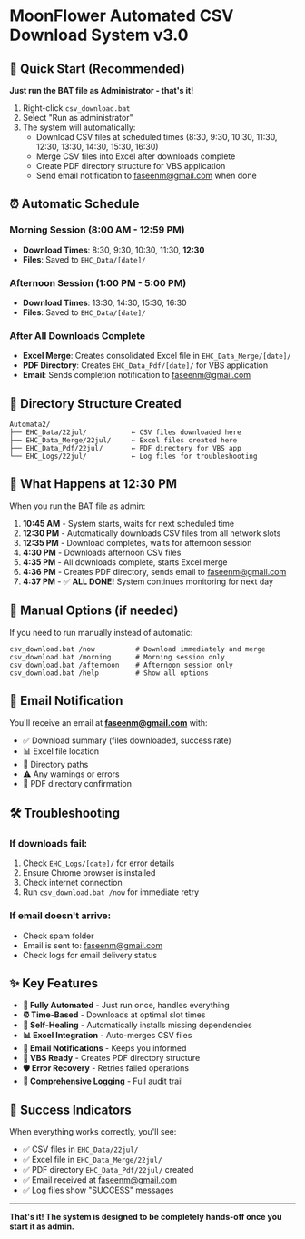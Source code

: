 # MoonFlower Automated CSV Download System v3.0

## 🚀 Quick Start (Recommended)

**Just run the BAT file as Administrator - that's it!**

1. Right-click `csv_download.bat`
2. Select "Run as administrator"
3. The system will automatically:
   - Download CSV files at scheduled times (8:30, 9:30, 10:30, 11:30, 12:30, 13:30, 14:30, 15:30, 16:30)
   - Merge CSV files into Excel after downloads complete
   - Create PDF directory structure for VBS application
   - Send email notification to faseenm@gmail.com when done

## ⏰ Automatic Schedule

### Morning Session (8:00 AM - 12:59 PM)
- **Download Times**: 8:30, 9:30, 10:30, 11:30, **12:30**
- **Files**: Saved to `EHC_Data/[date]/`

### Afternoon Session (1:00 PM - 5:00 PM)  
- **Download Times**: 13:30, 14:30, 15:30, 16:30
- **Files**: Saved to `EHC_Data/[date]/`

### After All Downloads Complete
- **Excel Merge**: Creates consolidated Excel file in `EHC_Data_Merge/[date]/`
- **PDF Directory**: Creates `EHC_Data_Pdf/[date]/` for VBS application
- **Email**: Sends completion notification to faseenm@gmail.com

## 📁 Directory Structure Created

```
Automata2/
├── EHC_Data/22jul/           ← CSV files downloaded here
├── EHC_Data_Merge/22jul/     ← Excel files created here  
├── EHC_Data_Pdf/22jul/       ← PDF directory for VBS app
└── EHC_Logs/22jul/           ← Log files for troubleshooting
```

## 🎯 What Happens at 12:30 PM

When you run the BAT file as admin:

1. **10:45 AM** - System starts, waits for next scheduled time
2. **12:30 PM** - Automatically downloads CSV files from all network slots
3. **12:35 PM** - Download completes, waits for afternoon session
4. **4:30 PM** - Downloads afternoon CSV files  
5. **4:35 PM** - All downloads complete, starts Excel merge
6. **4:36 PM** - Creates PDF directory, sends email to faseenm@gmail.com
7. **4:37 PM** - ✅ **ALL DONE!** System continues monitoring for next day

## 🔧 Manual Options (if needed)

If you need to run manually instead of automatic:

```batch
csv_download.bat /now          # Download immediately and merge
csv_download.bat /morning      # Morning session only
csv_download.bat /afternoon    # Afternoon session only  
csv_download.bat /help         # Show all options
```

## 📧 Email Notification

You'll receive an email at **faseenm@gmail.com** with:
- ✅ Download summary (files downloaded, success rate)
- 📊 Excel file location
- 📁 Directory paths
- ⚠️ Any warnings or errors
- 📄 PDF directory confirmation

## 🛠️ Troubleshooting

### If downloads fail:
1. Check `EHC_Logs/[date]/` for error details
2. Ensure Chrome browser is installed
3. Check internet connection
4. Run `csv_download.bat /now` for immediate retry

### If email doesn't arrive:
- Check spam folder
- Email is sent to: faseenm@gmail.com
- Check logs for email delivery status

## ✨ Key Features

- **🔄 Fully Automated** - Just run once, handles everything
- **⏰ Time-Based** - Downloads at optimal slot times
- **🔧 Self-Healing** - Automatically installs missing dependencies
- **📊 Excel Integration** - Auto-merges CSV files
- **📧 Email Notifications** - Keeps you informed
- **📁 VBS Ready** - Creates PDF directory structure
- **🛡️ Error Recovery** - Retries failed operations
- **📝 Comprehensive Logging** - Full audit trail

## 🎉 Success Indicators

When everything works correctly, you'll see:
- ✅ CSV files in `EHC_Data/22jul/`
- ✅ Excel file in `EHC_Data_Merge/22jul/`  
- ✅ PDF directory `EHC_Data_Pdf/22jul/` created
- ✅ Email received at faseenm@gmail.com
- ✅ Log files show "SUCCESS" messages

---

**That's it! The system is designed to be completely hands-off once you start it as admin.**